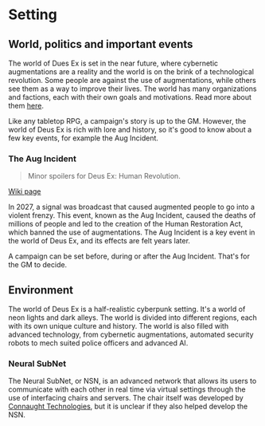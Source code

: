 # Setting

## World, politics and important events

The world of Dues Ex is set in the near future, where cybernetic augmentations are a reality and the world is on the brink of a technological revolution. Some people are against the use of augmentations, while others see them as a way to improve their lives. The world has many organizations and factions, each with their own goals and motivations. Read more about them [here](../databases/factions.md).

Like any tabletop RPG, a campaign's story is up to the GM. However, the world of Deus Ex is rich with lore and history, so it's good to know about a few key events, for example the Aug Incident.

### The Aug Incident

> Minor spoilers for Deus Ex: Human Revolution.

[Wiki page](https://deusex.fandom.com/wiki/Aug_Incident)

In 2027, a signal was broadcast that caused augmented people to go into a violent frenzy. This event, known as the Aug Incident, caused the deaths of millions of people and led to the creation of the Human Restoration Act, which banned the use of augmentations. The Aug Incident is a key event in the world of Deus Ex, and its effects are felt years later.

A campaign can be set before, during or after the Aug Incident. That's for the GM to decide.

## Environment

The world of Deus Ex is a half-realistic cyberpunk setting. It's a world of neon lights and dark alleys. The world is divided into different regions, each with its own unique culture and history. The world is also filled with advanced technology, from cybernetic augmentations, automated security robots to mech suited police officers and advanced AI.

### Neural SubNet

The Neural SubNet, or NSN, is an advanced network that allows its users to communicate with each other in real time via virtual settings through the use of interfacing chairs and servers. The chair itself was developed by [Connaught Technologies](https://deusex.fandom.com/wiki/Connaught), but it is unclear if they also helped develop the NSN.
